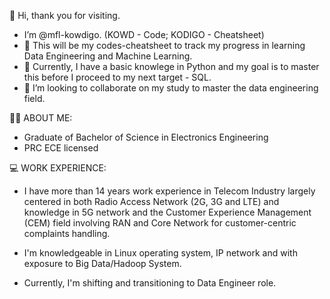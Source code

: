 👋 Hi, thank you for visiting.
- I’m @mfl-kowdigo. (KOWD - Code; KODIGO - Cheatsheet)
- 👀 This will be my codes-cheatsheet to track my progress in learning Data Engineering and Machine Learning.
- 🌱 Currently, I have a basic knowlege in Python and my goal is to master this before I proceed to my next target - SQL.
- 💞️ I’m looking to collaborate on my study to master the data engineering field.

🧑‍🎓 ABOUT ME:

- Graduate of Bachelor of Science in Electronics Engineering
- PRC ECE licensed

💻 WORK EXPERIENCE:

- I have more than 14 years work experience in Telecom Industry largely centered 
in both Radio Access Network (2G, 3G and LTE) and knowledge in 5G network and 
the Customer Experience Management (CEM) field involving RAN and Core Network for customer-centric complaints handling.

- I'm knowledgeable in Linux operating system, IP network and with exposure to Big Data/Hadoop System.

- Currently, I'm shifting and transitioning to Data Engineer role.


<!---
mfl-kowdigo/mfl-kowdigo is a ✨ special ✨ repository because its `README.md` (this file) appears on your GitHub profile.
You can click the Preview link to take a look at your changes.
--->

